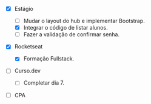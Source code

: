 - [x] Estágio
	- [ ] Mudar o layout do hub e implementar Bootstrap.
	- [x] Integrar o código de listar alunos.
	- [ ] Fazer a validação de confirmar senha.
- [x] Rocketseat
	- [x] Formação Fullstack.
- [ ] Curso.dev
	- [ ] Completar dia 7.
- [ ] CPA






























